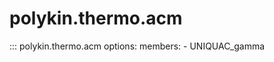 # polykin.thermo.acm

::: polykin.thermo.acm
    options:
        members:
            - UNIQUAC_gamma
